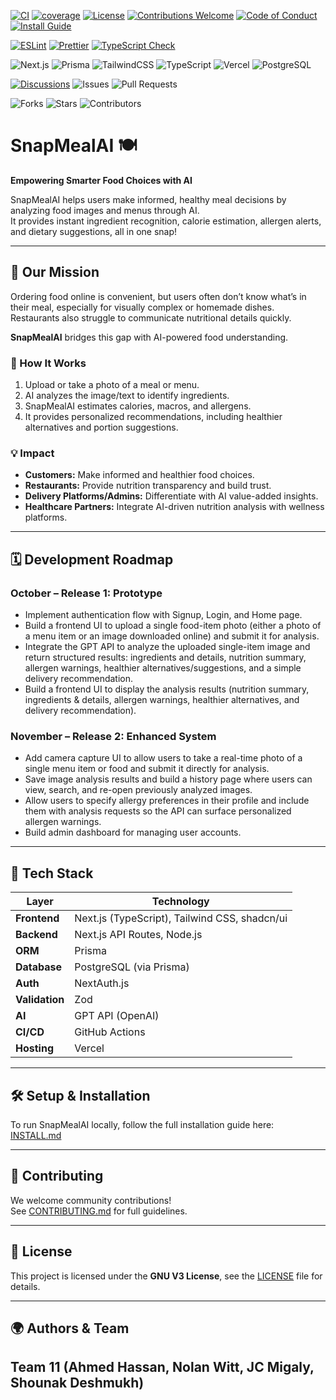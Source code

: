 <!-- ![Build](https://img.shields.io/github/actions/workflow/status/AhmedOHassan/2025Fall-Team11-Project2/ci.yml?branch=main) -->
<!-- Project Info -->

[![CI](https://img.shields.io/github/actions/workflow/status/AhmedOHassan/2025Fall-Team11-Project2/coverage.yml?branch=main&label=CI%20Tests%20%26%20Coverage)](../../actions/workflows/coverage.yml)
[![coverage](https://codecov.io/gh/AhmedOHassan/2025Fall-Team11-Project2/branch/main/graph/badge.svg)](https://codecov.io/gh/AhmedOHassan/2025Fall-Team11-Project2)
[![License](https://img.shields.io/github/license/AhmedOHassan/2025Fall-Team11-Project2)](LICENSE)
[![Contributions Welcome](https://img.shields.io/badge/Contributions-Welcome-brightgreen.svg)](CONTRIBUTING.md)
[![Code of Conduct](https://img.shields.io/badge/Code%20of%20Conduct-Active-blue.svg)](CODE_OF_CONDUCT.md)
[![Install Guide](https://img.shields.io/badge/Install-Guide-important.svg)](INSTALL.md)

<!-- Tooling: Style Checkers, Formatters, Syntax Checkers -->

[![ESLint](https://img.shields.io/badge/ESLint-4B32C3?logo=eslint&logoColor=white)](eslint.config.js)
[![Prettier](https://img.shields.io/badge/Prettier-F7B93E?logo=prettier&logoColor=000)](prettier.config.js)
[![TypeScript Check](<https://img.shields.io/badge/Syntax-TS%20(tsc)-3178C6?logo=typescript&logoColor=white>)](tsconfig.json)

<!-- Tech Stack -->

![Next.js](https://img.shields.io/badge/Next.js-000000?logo=nextdotjs&logoColor=white)
![Prisma](https://img.shields.io/badge/Prisma-2D3748?logo=prisma&logoColor=white)
![TailwindCSS](https://img.shields.io/badge/TailwindCSS-38B2AC?logo=tailwindcss&logoColor=white)
![TypeScript](https://img.shields.io/badge/TypeScript-007ACC?logo=typescript&logoColor=white)
![Vercel](https://img.shields.io/badge/Vercel-000000?logo=vercel&logoColor=white)
![PostgreSQL](https://img.shields.io/badge/PostgreSQL-316192?logo=postgresql&logoColor=white)

<!-- Community -->

[![Discussions](https://img.shields.io/badge/Chat-Discussions-orange.svg)](../../discussions)
![Issues](https://img.shields.io/github/issues/AhmedOHassan/2025Fall-Team11-Project2)
![Pull Requests](https://img.shields.io/github/issues-pr/AhmedOHassan/2025Fall-Team11-Project2)

<!-- Project Stats -->

![Forks](https://img.shields.io/github/forks/AhmedOHassan/2025Fall-Team11-Project2)
![Stars](https://img.shields.io/github/stars/AhmedOHassan/2025Fall-Team11-Project2)
![Contributors](https://img.shields.io/github/contributors/AhmedOHassan/2025Fall-Team11-Project2)

# SnapMealAI 🍽️

**Empowering Smarter Food Choices with AI**

SnapMealAI helps users make informed, healthy meal decisions by analyzing food images and menus through AI.  
It provides instant ingredient recognition, calorie estimation, allergen alerts, and dietary suggestions, all in one snap!

---

## 🚀 Our Mission

Ordering food online is convenient, but users often don’t know what’s in their meal, especially for visually complex or homemade dishes. Restaurants also struggle to communicate nutritional details quickly.

**SnapMealAI** bridges this gap with AI-powered food understanding.

### 🧠 How It Works

1. Upload or take a photo of a meal or menu.
2. AI analyzes the image/text to identify ingredients.
3. SnapMealAI estimates calories, macros, and allergens.
4. It provides personalized recommendations, including healthier alternatives and portion suggestions.

### 💡 Impact

- **Customers:** Make informed and healthier food choices.
- **Restaurants:** Provide nutrition transparency and build trust.
- **Delivery Platforms/Admins:** Differentiate with AI value-added insights.
- **Healthcare Partners:** Integrate AI-driven nutrition analysis with wellness platforms.

---

## 🗓️ Development Roadmap

### **October – Release 1: Prototype**

- Implement authentication flow with Signup, Login, and Home page.
- Build a frontend UI to upload a single food-item photo (either a photo of a menu item or an image downloaded online) and submit it for analysis.
- Integrate the GPT API to analyze the uploaded single-item image and return structured results: ingredients and details, nutrition summary, allergen warnings, healthier alternatives/suggestions, and a simple delivery recommendation.
- Build a frontend UI to display the analysis results (nutrition summary, ingredients & details, allergen warnings, healthier alternatives, and delivery recommendation).

### **November – Release 2: Enhanced System**

- Add camera capture UI to allow users to take a real-time photo of a single menu item or food and submit it directly for analysis.
- Save image analysis results and build a history page where users can view, search, and re-open previously analyzed images.
- Allow users to specify allergy preferences in their profile and include them with analysis requests so the API can surface personalized allergen warnings.
- Build admin dashboard for managing user accounts.

---

## 🧩 Tech Stack

| Layer          | Technology                                    |
| -------------- | --------------------------------------------- |
| **Frontend**   | Next.js (TypeScript), Tailwind CSS, shadcn/ui |
| **Backend**    | Next.js API Routes, Node.js                   |
| **ORM**        | Prisma                                        |
| **Database**   | PostgreSQL (via Prisma)                       |
| **Auth**       | NextAuth.js                                   |
| **Validation** | Zod                                           |
| **AI**         | GPT API (OpenAI)                              |
| **CI/CD**      | GitHub Actions                                |
| **Hosting**    | Vercel                                        |

---

## 🛠️ Setup & Installation

To run SnapMealAI locally, follow the full installation guide here: [INSTALL.md](INSTALL.md)

---

## 👥 Contributing

We welcome community contributions!  
See [CONTRIBUTING.md](CONTRIBUTING.md) for full guidelines.

---

## 📄 License

This project is licensed under the **GNU V3 License**, see the [LICENSE](LICENSE) file for details.

---

## 🌍 Authors & Team

## **Team 11 (Ahmed Hassan, Nolan Witt, JC Migaly, Shounak Deshmukh)**
